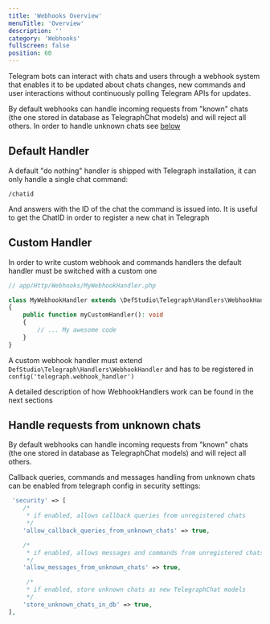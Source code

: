 ```yaml
---
title: 'Webhooks Overview'
menuTitle: 'Overview'
description: ''
category: 'Webhooks'
fullscreen: false
position: 60
---
```


Telegram bots can interact with chats and users through a webhook system that enables it to be updated about chats changes, new commands and user interactions without continuously polling Telegram APIs for updates.

<alert type="alert">By default webhooks can handle incoming requests from "known" chats (the one stored in database as TelegraphChat models) and will reject all others. In order to handle unknown chats see [below](webhooks/overview#handle-requests-from-unknown-chats)</alert>


## Default Handler

A default "do nothing" handler is shipped with Telegraph installation, it can only handle a single chat command:

```
/chatid
```

And answers with the ID of the chat the command is issued into. It is useful to get the ChatID in order to register a new chat in Telegraph


## Custom Handler

In order to write custom webhook and commands handlers the default handler must be switched with a custom one

```php
// app/Http/Webhooks/MyWebhookHandler.php

class MyWebhookHandler extends \DefStudio\Telegraph\Handlers\WebhookHandler
{
    public function myCustomHandler(): void
    {
        // ... My awesome code
    }
}
```

<alert type="alert">A custom webhook handler must extend `DefStudio\Telegraph\Handlers\WebhookHandler` and has to be registered in `config('telegraph.webhook_handler')`</alert>

A detailed description of how WebhookHandlers work can be found in the next sections

## Handle requests from unknown chats

By default webhooks can handle incoming requests from "known" chats (the one stored in database as TelegraphChat models) and will reject all others.

Callback queries, commands and messages handling from unknown chats can be enabled from telegraph config in security settings:

```php
 'security' => [
    /*
     * if enabled, allows callback queries from unregistered chats
     */
    'allow_callback_queries_from_unknown_chats' => true,

    /*
     * if enabled, allows messages and commands from unregistered chats
     */
    'allow_messages_from_unknown_chats' => true,

     /*
     * if enabled, store unknown chats as new TelegraphChat models
     */
    'store_unknown_chats_in_db' => true,
],
```
